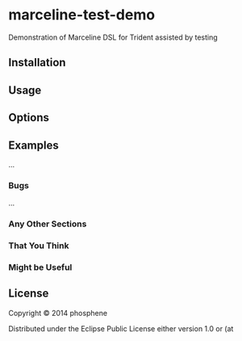 # marceline-test-demo


Demonstration of Marceline DSL for Trident assisted by testing




## Installation



## Usage





## Options



## Examples

...

### Bugs

...

### Any Other Sections
### That You Think
### Might be Useful

## License

Copyright © 2014 phosphene

Distributed under the Eclipse Public License either version 1.0 or (at
